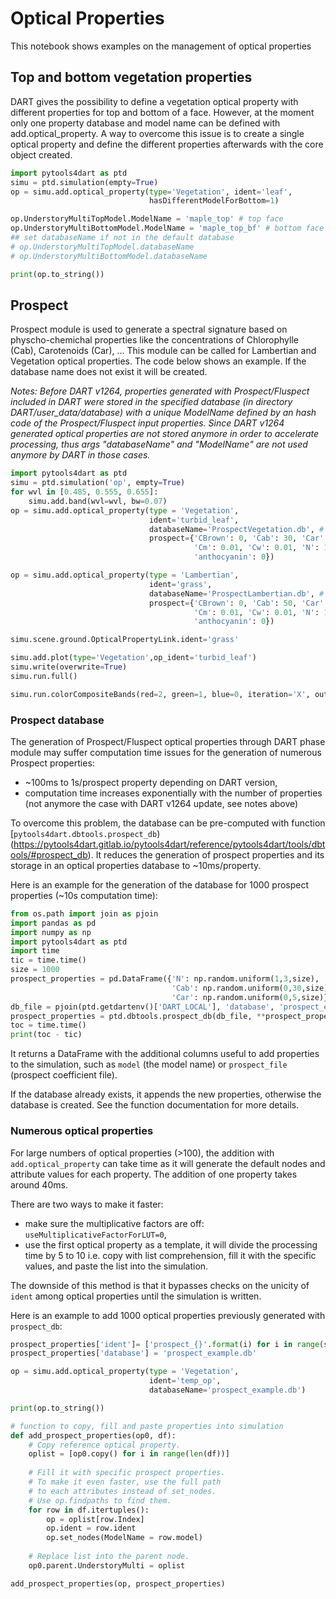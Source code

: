 # Optical Properties
This notebook shows examples on the management of optical properties

## Top and bottom vegetation properties

DART gives the possibility to define a
vegetation optical property with different properties for top and bottom of a
face. However, at the moment only one property database and model name can be
defined with add.optical_property. A way to overcome this issue is to create a
single optical property and define the different properties afterwards with the
core object created.

```python
import pytools4dart as ptd
simu = ptd.simulation(empty=True)
op = simu.add.optical_property(type='Vegetation', ident='leaf',
                               hasDifferentModelForBottom=1)

op.UnderstoryMultiTopModel.ModelName = 'maple_top' # top face
op.UnderstoryMultiBottomModel.ModelName = 'maple_top_bf' # bottom face
## set databaseName if not in the default database
# op.UnderstoryMultiTopModel.databaseName 
# op.UnderstoryMultiBottomModel.databaseName

print(op.to_string())
```

## Prospect

Prospect module is used to generate a spectral signature based on
physcho-chemichal properties like the concentrations of Chlorophylle (Cab),
Carotenoids (Car), ...
This module can be called for Lambertian and Vegetation
optical properties. The code below shows an example. If the database name does
not exist it will be created.

_Notes: Before DART v1264, properties generated with Prospect/Fluspect included in DART were stored in
the specified database (in directory DART/user_data/database) with a unique ModelName defined by an hash code 
of the Prospect/Fluspect input properties. 
Since DART v1264 generated optical properties are not stored anymore in order to accelerate processing, 
thus args "databaseName" and "ModelName" are not used anymore by DART in those cases._

```python
import pytools4dart as ptd
simu = ptd.simulation('op', empty=True)
for wvl in [0.485, 0.555, 0.655]:
    simu.add.band(wvl=wvl, bw=0.07)
op = simu.add.optical_property(type = 'Vegetation',
                               ident='turbid_leaf',
                               databaseName='ProspectVegetation.db', # arg used only for DART < v1264
                               prospect={'CBrown': 0, 'Cab': 30, 'Car': 5,
                                         'Cm': 0.01, 'Cw': 0.01, 'N': 1.8,
                                         'anthocyanin': 0})

op = simu.add.optical_property(type = 'Lambertian',
                               ident='grass',
                               databaseName='ProspectLambertian.db', # arg used only for DART < v1264
                               prospect={'CBrown': 0, 'Cab': 50, 'Car': 20,
                                         'Cm': 0.01, 'Cw': 0.01, 'N': 1.8,
                                         'anthocyanin': 0})

simu.scene.ground.OpticalPropertyLink.ident='grass'

simu.add.plot(type='Vegetation',op_ident='turbid_leaf')
simu.write(overwrite=True)
simu.run.full()

simu.run.colorCompositeBands(red=2, green=1, blue=0, iteration='X', outdir='rgb')
```

### Prospect database

The generation of Prospect/Fluspect optical properties through DART phase module
may suffer computation time issues for the generation of numerous Prospect properties:
   - ~100ms to 1s/prospect property depending on DART version,
   - computation time increases exponentially with the number of properties (not anymore the case with DART v1264 update, see notes above)

To overcome this problem, the database can be pre-computed with function [`pytools4dart.dbtools.prospect_db`)(https://pytools4dart.gitlab.io/pytools4dart/reference/pytools4dart/tools/dbtools/#prospect_db).
It reduces the generation of prospect properties and its storage in an optical properties database to ~10ms/property.

Here is an example for the generation of the database for 
1000 prospect properties (~10s computation time):
```python
from os.path import join as pjoin
import pandas as pd
import numpy as np
import pytools4dart as ptd
import time
tic = time.time()
size = 1000
prospect_properties = pd.DataFrame({'N': np.random.uniform(1,3,size),
                                    'Cab': np.random.uniform(0,30,size),
                                    'Car': np.random.uniform(0,5,size)})
db_file = pjoin(ptd.getdartenv()['DART_LOCAL'], 'database', 'prospect_example.db')
prospect_properties = ptd.dbtools.prospect_db(db_file, **prospect_properties)
toc = time.time()
print(toc - tic)
```
It returns a DataFrame with the additional columns useful to add properties to the simulation,
such as `model` (the model name) or `prospect_file` (prospect coefficient file).

If the database already exists, it appends the new properties, otherwise the database is created.
See the function documentation for more details.

### Numerous optical properties

For large numbers of optical properties (>100), the addition with `add.optical_property` 
can take time as it will generate the default nodes and attribute values for each property.
The addition of one property takes around 40ms.

There are two ways to make it faster:
- make sure the multiplicative factors are off: `useMultiplicativeFactorForLUT=0`,
- use the first optical property as a template, it will divide the processing time by 5 to 10
i.e. copy with list comprehension, fill it with the specific values,
and paste the list into the simulation.

The downside of this method is that it bypasses checks on the unicity of `ident`
among optical properties until the simulation is written.
 
Here is an example to add 1000 optical properties previously generated with `prospect_db`:
```python
prospect_properties['ident']= ['prospect_{}'.format(i) for i in range(size)] 
prospect_properties['database'] = 'prospect_example.db'

op = simu.add.optical_property(type = 'Vegetation',
                               ident='temp_op',
                               databaseName='prospect_example.db')

print(op.to_string())

# function to copy, fill and paste properties into simulation
def add_prospect_properties(op0, df):
    # Copy reference optical property.
    oplist = [op0.copy() for i in range(len(df))]
    
    # Fill it with specific prospect properties.
    # To make it even faster, use the full path 
    # to each attributes instead of set_nodes.
    # Use op.findpaths to find them.
    for row in df.itertuples():
        op = oplist[row.Index]
        op.ident = row.ident
        op.set_nodes(ModelName = row.model)
    
    # Replace list into the parent node.
    op0.parent.UnderstoryMulti = oplist

add_prospect_properties(op, prospect_properties)
```
